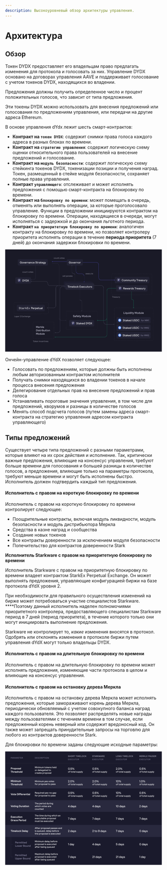 ```yaml
---
description: Высокоуровневый обзор архитектуры управления.
---
```


# Архитектура

## Обзор

Токен DYDX предоставляет его владельцам право предлагать изменения для протокола и голосовать за них. Управление DYDX основано на договорах управления AAVE и поддерживает голосование с учетом токенов DYDX, находящихся во владении.

Предложения должны получить определенное число и процент положительных голосов, что зависит от типа предложения.

Эти токены DYDX можно использовать для внесения предложений или голосования по предложениям управления, или передачи на другие адреса Ethereum.

В основе управления dYdx лежит шесть смарт-контрактов:

* **Контракт на `токен DYDX`**: содержит снимки права голоса каждого адреса в разных блоках по времени.
* **Контракт на `стратегию управления`**: содержит логическую схему оценки относительного права пользователей на внесение предложений и голосование.
* **Контракт на `модуль безопасности`**: содержит логическую схему стейкинга токенов DYDX, токенизации позиции и получения наград. Токен, размещенный в стейке модуля безопасности, сохраняет полные права управления.
* **Контракт `управляющего`**: отслеживает и может исполнять предложения с помощью смарт-контракта на блокировку по времени.
* **Контракт на `блокировку по времени`**: может помещать в очередь, отменять или выполнять операции, за которые проголосовало управление. Функции в предложении инициируются контрактом на блокировку по времени. Операции, находящиеся в очереди, могут исполняться с задержкой и до окончания льготного периода.
* **Контракт `на приоритетную блокировку по времени`**: аналогичен контракту на блокировку по времени, но позволяет контролеру приоритета исполнять операции в течение **периода приоритета** (7 дней) до окончания задержки блокировки по времени.

![Архитектура смарт-контрактов](<../.gitbook/assets/image (49).png>)

Ончейн-управление dYdX позволяет следующее:

* Голосовать по предложениям, которые должны быть исполнены любым авторизованным контрактом исполнителя
* Получать снимки находящихся во владении токенов в начале процесса внесения предложения
* Делегирование отдельных прав на внесение предложений и прав голоса
* Устанавливать пороговые значения управления, в том числе для предложений, кворумов и разницы в количестве голосов
* Менять способ подсчета голосов (путем замены адреса смарт-контракта на стратегию управления адресом контракта управляющего)

## Типы предложений

Существует четыре типа предложений с разными параметрами, которые влияют на их срок действия и исполнение. Так, критически важные предложения, влияющие на консенсус управления, требуют больше времени для голосования и большей разницы в количестве голосов, а предложения, влияющие только на параметры протокола, требуют меньше времени и могут быть исполнены быстро. Исполнитель должен подтвердить каждый тип предложения.

#### **Исполнитель с правом на короткую блокировку по времени**

Исполнитель с правом на короткую блокировку по времени контролирует следующее:

* Поощрительные контракты, включая модуль ликвидности, модуль безопасности и модуль дистрибьютора Меркла
* Средства в казне наград и сообщества
* Создание новых токенов
* Все контракты доверенности за исключением модуля безопасности
* Попечительство для контрактов доверенности Stark

**Исполнитель Starkware с правом на приоритетную блокировку по времени**

Исполнитель Starkware с правом на приоритетную блокировку по времени владеет контрактом StarkEx Perpetual Exchange. Он может выполнять предложения, управляющие конфигурацией биржи на базе протокола dYdX уровня 2.

При необходимости для правильного осуществления изменений на бирже может потребоваться участие специалистов Starkware. ****Поэтому данный исполнитель наделен полномочиями приоритетного контролера, предоставляющего специалистам Starkware период в 7 дней (период приоритета), в течение которого только они могут инициировать выполнение предложения.

Starkware не контролирует то, _какие_ изменения вносятся в протокол. Одобрять или отклонять изменения в протоколе биржи путем управления dYdX могут только владельцы DYDX.

#### **Исполнитель с правом на длительную блокировку по времени**

Исполнитель с правом на длительную блокировку по времени может исполнять предложения, изменяющие части протокола в целом и влияющие на консенсус управления.

#### **Исполнитель с правом на остановку дерева Меркла**

Исполнитель с правом на остановку дерева Меркла может исполнять предложения, которые замораживают корень дерева Меркла, периодически обновляемый с учетом совокупного баланса наград каждого пользователя. Это позволяет распределять новые награды между пользователями с течением времени в том случае, если предложенный корень неверный или содержит вредоносный код. Он также может запрещать принудительные запросы на торговлю для любого из контрактов доверенности Stark.

Для блокировки по времени заданы следующие исходные параметры:

![Исходные параметры блокировки по времени](<../.gitbook/assets/Initial Timelock Parameters (1).png>)
